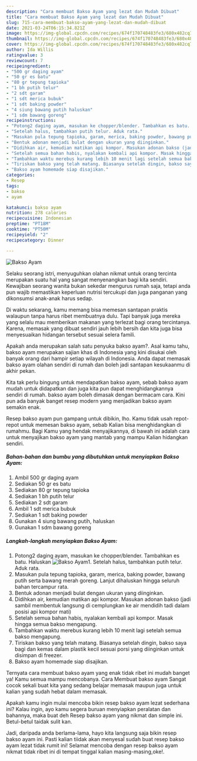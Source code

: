 ```yaml
---
description: "Cara membuat Bakso Ayam yang lezat dan Mudah Dibuat"
title: "Cara membuat Bakso Ayam yang lezat dan Mudah Dibuat"
slug: 715-cara-membuat-bakso-ayam-yang-lezat-dan-mudah-dibuat
date: 2021-03-24T06:15:34.821Z
image: https://img-global.cpcdn.com/recipes/674f170748483fe3/680x482cq70/bakso-ayam-foto-resep-utama.jpg
thumbnail: https://img-global.cpcdn.com/recipes/674f170748483fe3/680x482cq70/bakso-ayam-foto-resep-utama.jpg
cover: https://img-global.cpcdn.com/recipes/674f170748483fe3/680x482cq70/bakso-ayam-foto-resep-utama.jpg
author: Ida Willis
ratingvalue: 3
reviewcount: 7
recipeingredient:
- "500 gr daging ayam"
- "50 gr es batu"
- "80 gr tepung tapioka"
- "1 bh putih telur"
- "2 sdt garam"
- "1 sdt merica bubuk"
- "1 sdt baking powder"
- "4 siung bawang putih haluskan"
- "1 sdm bawang goreng"
recipeinstructions:
- "Potong2 daging ayam, masukan ke chopper/blender. Tambahkan es batu. Haluskan"
- "Setelah halus, tambahkan putih telur. Aduk rata."
- "Masukan pula tepung tapioka, garam, merica, baking powder, bawang putih serta bawang merah goreng. Lanjut dihaluskan hingga seluruh bahan tercampur rata."
- "Bentuk adonan menjadi bulat dengan ukuran yang diinginkan."
- "Didihkan air, kemudian matikan api kompor. Masukan adonan bakso (jadi sambil membentuk langsung di cemplungkan ke air mendidih tadi dalam posisi api kompor mati)"
- "Setelah semua bahan habis, nyalakan kembali api kompor. Masak hingga semua bakso mengapung."
- "Tambahkan waktu merebus kurang lebih 10 menit lagi setelah semua bakso mengapung."
- "Tiriskan bakso yang telah matang. Biasanya setelah dingin, bakso saya bagi dan kemas dalam plastik kecil sesuai porsi yang diinginkan untuk disimpan di freezer."
- "Bakso ayam homemade siap disajikan."
categories:
- Resep
tags:
- bakso
- ayam

katakunci: bakso ayam 
nutrition: 278 calories
recipecuisine: Indonesian
preptime: "PT18M"
cooktime: "PT50M"
recipeyield: "2"
recipecategory: Dinner

---
```



![Bakso Ayam](https://img-global.cpcdn.com/recipes/674f170748483fe3/680x482cq70/bakso-ayam-foto-resep-utama.jpg)

Selaku seorang istri, menyuguhkan olahan nikmat untuk orang tercinta merupakan suatu hal yang sangat menyenangkan bagi kita sendiri. Kewajiban seorang  wanita bukan sekedar mengurus rumah saja, tetapi anda pun wajib memastikan keperluan nutrisi tercukupi dan juga panganan yang dikonsumsi anak-anak harus sedap.

Di waktu  sekarang, kamu memang bisa memesan santapan praktis walaupun tanpa harus ribet membuatnya dulu. Tapi banyak juga mereka yang selalu mau memberikan makanan yang terlezat bagi orang tercintanya. Karena, memasak yang dibuat sendiri jauh lebih bersih dan kita juga bisa menyesuaikan hidangan tersebut sesuai selera famili. 



Apakah anda merupakan salah satu penyuka bakso ayam?. Asal kamu tahu, bakso ayam merupakan sajian khas di Indonesia yang kini disukai oleh banyak orang dari hampir setiap wilayah di Indonesia. Anda dapat memasak bakso ayam olahan sendiri di rumah dan boleh jadi santapan kesukaanmu di akhir pekan.

Kita tak perlu bingung untuk mendapatkan bakso ayam, sebab bakso ayam mudah untuk didapatkan dan juga kita pun dapat menghidangkannya sendiri di rumah. bakso ayam boleh dimasak dengan bermacam cara. Kini pun ada banyak banget resep modern yang menjadikan bakso ayam semakin enak.

Resep bakso ayam pun gampang untuk dibikin, lho. Kamu tidak usah repot-repot untuk memesan bakso ayam, sebab Kalian bisa menghidangkan di rumahmu. Bagi Kamu yang hendak menyajikannya, di bawah ini adalah cara untuk menyajikan bakso ayam yang mantab yang mampu Kalian hidangkan sendiri.

<!--inarticleads1-->

##### Bahan-bahan dan bumbu yang dibutuhkan untuk menyiapkan Bakso Ayam:

1. Ambil 500 gr daging ayam
1. Sediakan 50 gr es batu
1. Sediakan 80 gr tepung tapioka
1. Sediakan 1 bh putih telur
1. Sediakan 2 sdt garam
1. Ambil 1 sdt merica bubuk
1. Sediakan 1 sdt baking powder
1. Gunakan 4 siung bawang putih, haluskan
1. Gunakan 1 sdm bawang goreng




<!--inarticleads2-->

##### Langkah-langkah menyiapkan Bakso Ayam:

1. Potong2 daging ayam, masukan ke chopper/blender. Tambahkan es batu. Haluskan
<img src="https://img-global.cpcdn.com/steps/1e611c06f1d17114/160x128cq70/bakso-ayam-langkah-memasak-1-foto.jpg" alt="Bakso Ayam">1. Setelah halus, tambahkan putih telur. Aduk rata.
1. Masukan pula tepung tapioka, garam, merica, baking powder, bawang putih serta bawang merah goreng. Lanjut dihaluskan hingga seluruh bahan tercampur rata.
1. Bentuk adonan menjadi bulat dengan ukuran yang diinginkan.
1. Didihkan air, kemudian matikan api kompor. Masukan adonan bakso (jadi sambil membentuk langsung di cemplungkan ke air mendidih tadi dalam posisi api kompor mati)
1. Setelah semua bahan habis, nyalakan kembali api kompor. Masak hingga semua bakso mengapung.
1. Tambahkan waktu merebus kurang lebih 10 menit lagi setelah semua bakso mengapung.
1. Tiriskan bakso yang telah matang. Biasanya setelah dingin, bakso saya bagi dan kemas dalam plastik kecil sesuai porsi yang diinginkan untuk disimpan di freezer.
1. Bakso ayam homemade siap disajikan.




Ternyata cara membuat bakso ayam yang enak tidak ribet ini mudah banget ya! Kamu semua mampu mencobanya. Cara Membuat bakso ayam Sangat cocok sekali buat kita yang sedang belajar memasak maupun juga untuk kalian yang sudah hebat dalam memasak.

Apakah kamu ingin mulai mencoba bikin resep bakso ayam lezat sederhana ini? Kalau ingin, ayo kamu segera buruan menyiapkan peralatan dan bahannya, maka buat deh Resep bakso ayam yang nikmat dan simple ini. Betul-betul taidak sulit kan. 

Jadi, daripada anda berlama-lama, hayo kita langsung saja bikin resep bakso ayam ini. Pasti kalian tiidak akan menyesal sudah buat resep bakso ayam lezat tidak rumit ini! Selamat mencoba dengan resep bakso ayam nikmat tidak ribet ini di tempat tinggal kalian masing-masing,oke!.

